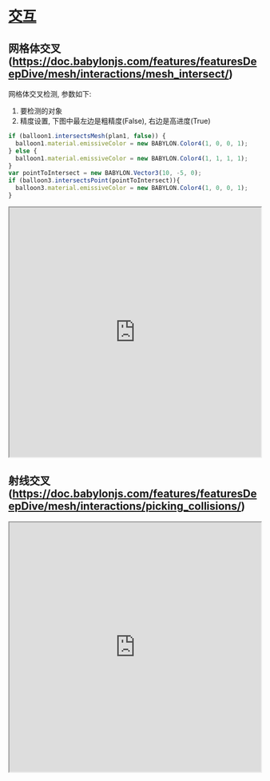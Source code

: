 # [交互](https://doc.babylonjs.com/features/featuresDeepDive/mesh/interactions/)



## 网格体交叉(https://doc.babylonjs.com/features/featuresDeepDive/mesh/interactions/mesh_intersect/)

网格体交叉检测, 参数如下:
1. 要检测的对象
2. 精度设置, 下图中最左边是粗精度(False), 右边是高进度(True)

```js
if (balloon1.intersectsMesh(plan1, false)) {
  balloon1.material.emissiveColor = new BABYLON.Color4(1, 0, 0, 1);
} else {
  balloon1.material.emissiveColor = new BABYLON.Color4(1, 1, 1, 1);
}
var pointToIntersect = new BABYLON.Vector3(10, -5, 0);
if (balloon3.intersectsPoint(pointToIntersect)){
  balloon3.material.emissiveColor = new BABYLON.Color4(1, 0, 0, 1);
}
```

<iframe src="https://playground.babylonjs.com/#KQV9SA" width="100%" height="500"></iframe>



## 射线交叉(https://doc.babylonjs.com/features/featuresDeepDive/mesh/interactions/picking_collisions/)


<iframe src="https://playground.babylonjs.com/#KNE0O#1327" width="100%" height="500"></iframe>


